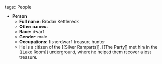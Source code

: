 tags:: People

- **Person**
	- **Full name:** Brodan Kettleneck
	- **Other names:**
	- **Race:** dwarf
	- **Gender:** male
	- **Occupations:** fisherdwarf, treasure hunter
	- He is a citizen of the [[Silver Ramparts]]. [[The Party]] met him in the [[Lake Room]] underground, where he helped them recover a lost treasure.